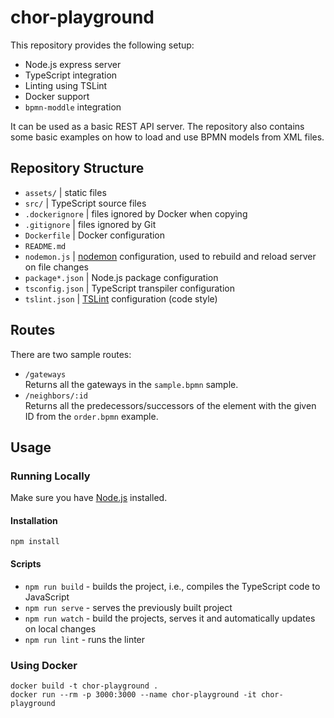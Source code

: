 # chor-playground

This repository provides the following setup:

- Node.js express server
- TypeScript integration
- Linting using TSLint
- Docker support
- `bpmn-moddle` integration

It can be used as a basic REST API server.
The repository also contains some basic examples on how to load and use BPMN models from XML files.

## Repository Structure

- `assets/` | static files
- `src/` | TypeScript source files
- `.dockerignore` | files ignored by Docker when copying
- `.gitignore` | files ignored by Git
- `Dockerfile` | Docker configuration
- `README.md`
- `nodemon.js` | [nodemon](https://nodemon.io/) configuration, used to rebuild and reload server on file changes
- `package*.json` | Node.js package configuration
- `tsconfig.json` | TypeScript transpiler configuration
- `tslint.json` | [TSLint](https://github.com/palantir/tslint) configuration (code style)

## Routes

There are two sample routes:

- `/gateways`  
  Returns all the gateways in the `sample.bpmn` sample.
- `/neighbors/:id`  
  Returns all the predecessors/successors of the element with the given ID from the `order.bpmn` example.

## Usage

### Running Locally

Make sure you have [Node.js](https://nodejs.org/en/download/) installed.

#### Installation

```
npm install
```

#### Scripts

- `npm run build` - builds the project, i.e., compiles the TypeScript code to JavaScript
- `npm run serve` - serves the previously built project
- `npm run watch` - build the projects, serves it and automatically updates on local changes
- `npm run lint` - runs the linter

### Using Docker

```
docker build -t chor-playground .
docker run --rm -p 3000:3000 --name chor-playground -it chor-playground
```